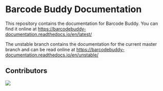 # Barcode Buddy Documentation


This repository contains the documentation for Barcode Buddy. You can find it online at https://barcodebuddy-documentation.readthedocs.io/en/latest/


The unstable branch contains the documentation for the current master branch and can be read online at https://barcodebuddy-documentation.readthedocs.io/en/unstable/

## Contributors
<a href="https://github.com/forceu/barcodebuddy-documentation/graphs/contributors">
  <img src="https://contributors-img.web.app/image?repo=forceu/barcodebuddy-documentation" />
</a>
